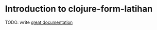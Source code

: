 # Introduction to clojure-form-latihan

TODO: write [great documentation](http://jacobian.org/writing/what-to-write/)
